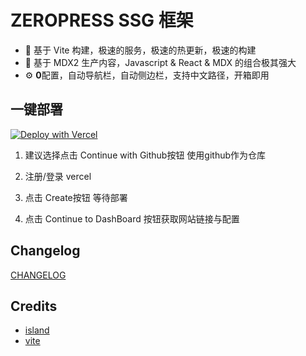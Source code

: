 # ZEROPRESS SSG 框架

- 🚀 基于 Vite 构建，极速的服务，极速的热更新，极速的构建
- 📝 基于 MDX2 生产内容，Javascript & React & MDX 的组合极其强大
- ⚙️ **0**配置，自动导航栏，自动侧边栏，支持中文路径，开箱即用

## 一键部署

[![Deploy with Vercel](https://vercel.com/button)](https://vercel.com/new/clone?repository-url=https%3A%2F%2Fgithub.com%2Fhouhongxu%2Fzeropress-typescript.git&project-name=zeropress&repository-name=zeropress&output-directory=dist)

1. 建议选择点击 Continue with Github按钮 使用github作为仓库

2. 注册/登录 vercel

3. 点击 Create按钮 等待部署

4. 点击 Continue to DashBoard 按钮获取网站链接与配置

## Changelog

[CHANGELOG](https://github.com/903040380/hhxpress/blob/master/packages/zeropress/CHANGELOG.md)

## Credits

- [island](https://github.com/sanyuan0704/island.js)
- [vite](https://github.com/vitejs/vite)
